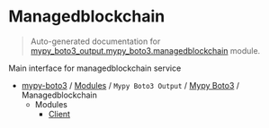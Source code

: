 # Managedblockchain

> Auto-generated documentation for [mypy_boto3_output.mypy_boto3.managedblockchain](https://github.com/vemel/mypy_boto3/blob/master/mypy_boto3_output/mypy_boto3/managedblockchain/__init__.py) module.

Main interface for managedblockchain service

- [mypy-boto3](../../../README.md#mypy_boto3) / [Modules](../../../MODULES.md#mypy-boto3-modules) / `Mypy Boto3 Output` / [Mypy Boto3](../index.md#mypy-boto3) / Managedblockchain
    - Modules
        - [Client](client.md#client)
